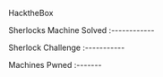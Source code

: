 HacktheBox 

Sherlocks Machine Solved :------------



Sherlock Challenge :-----------





Machines Pwned :-------
